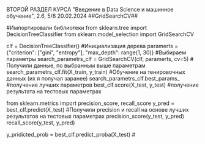ВТОРОЙ РАЗДЕЛ КУРСА "Введение в Data Science и машинное обучение", 2.6, 5/6
                                                                        20.02.2024
##GridSearchCV##

#Импортировали библиотеки
from sklearn.tree import DecisionTreeClassifier
from sklearn.model_selection import GridSearchCV

clf = DecisionTreeClassifier() #Инициализация дерева
paramerts = {"criterion": ["gini", "entropy"], "max_depth": range(1, 30)} #Выбираем параметры
search_parametrs_clf = GridSearchCV(clf, paramerts, cv=5) # Получили данные, по выбранным выше параметрам
search_parametrs_clf.fit(X_train, y_train) #Обучение на тенировочных данных (их я получал заранее)
search_parametrs_clf.best_params_ #получение лучших параметров
best_clf.score(X_test, y_test) #получение результата на тестовых параметрах


from sklearn.metrics import precision_score, recall_score
y_pred = best_clf.predict(X_test)
#Получили precision и recall на основе лучших результатов на тестовых параметрах
precision_score(y_test, y_pred)
recall_score(y_test, y_pred)


y_pridicted_prob = best_clf.predict_proba(X_test) #































